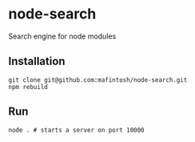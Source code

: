 # node-search

Search engine for node modules

## Installation

	git clone git@github.com:mafintosh/node-search.git
	npm rebuild

## Run

	node . # starts a server on port 10000